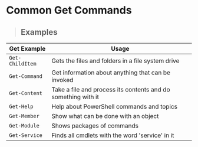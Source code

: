 # Common Get Commands

> ## **Examples**

| **Get Example** | **Usage** |
|-----------------|-----------| 
| `Get-ChildItem` | 	Gets the files and folders in a file system drive |
| `Get-Command` | Get information about anything that can be invoked |
| `Get-Content` | Take a file and process its contents and do something with it |
| `Get-Help` | Help about PowerShell commands and topics |
| `Get-Member` | Show what can be done with an object |
| `Get-Module` | Shows packages of commands |
| `Get-Service`	| Finds all cmdlets with the word 'service' in it |